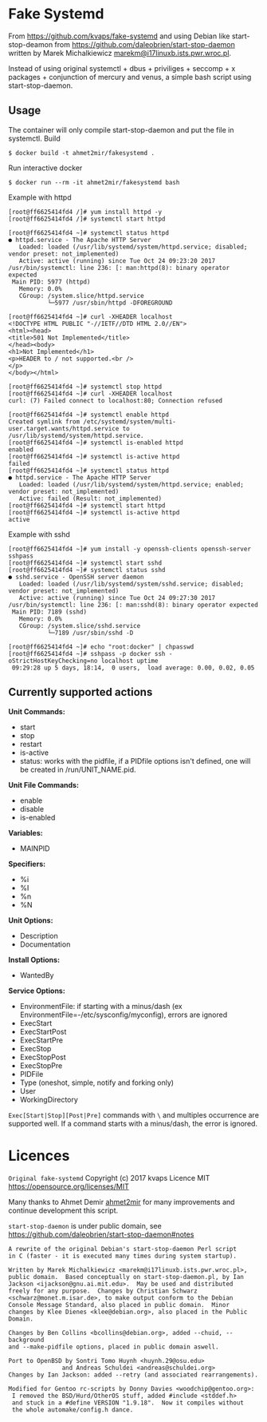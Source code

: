 # Fake Systemd

From https://github.com/kvaps/fake-systemd and using Debian like start-stop-deamon from https://github.com/daleobrien/start-stop-daemon written by Marek Michalkiewicz <marekm@i17linuxb.ists.pwr.wroc.pl>.

Instead of using original systemctl + dbus + priviliges + seccomp + x packages + conjunction of mercury and venus, a simple bash script using start-stop-daemon.

## Usage

The container will only compile start-stop-daemon and put the file in systemctl.
Build

    $ docker build -t ahmet2mir/fakesystemd .

Run interactive docker

    $ docker run --rm -it ahmet2mir/fakesystemd bash

Example with httpd

```
[root@ff6625414fd4 /]# yum install httpd -y
[root@ff6625414fd4 /]# systemctl start httpd

[root@ff6625414fd4 ~]# systemctl status httpd 
● httpd.service - The Apache HTTP Server
   Loaded: loaded (/usr/lib/systemd/system/httpd.service; disabled; vendor preset: not_implemented)
   Active: active (running) since Tue Oct 24 09:23:20 2017
/usr/bin/systemctl: line 236: [: man:httpd(8): binary operator expected
 Main PID: 5977 (httpd)
   Memory: 0.0%
   CGroup: /system.slice/httpd.service
           └─5977 /usr/sbin/httpd -DFOREGROUND

[root@ff6625414fd4 ~]# curl -XHEADER localhost
<!DOCTYPE HTML PUBLIC "-//IETF//DTD HTML 2.0//EN">
<html><head>
<title>501 Not Implemented</title>
</head><body>
<h1>Not Implemented</h1>
<p>HEADER to / not supported.<br />
</p>
</body></html>

[root@ff6625414fd4 ~]# systemctl stop httpd  
[root@ff6625414fd4 ~]# curl -XHEADER localhost
curl: (7) Failed connect to localhost:80; Connection refused

[root@ff6625414fd4 ~]# systemctl enable httpd
Created symlink from /etc/systemd/system/multi-user.target.wants/httpd.service to /usr/lib/systemd/system/httpd.service.
[root@ff6625414fd4 ~]# systemctl is-enabled httpd
enabled
[root@ff6625414fd4 ~]# systemctl is-active httpd
failed
[root@ff6625414fd4 ~]# systemctl status httpd
● httpd.service - The Apache HTTP Server
   Loaded: loaded (/usr/lib/systemd/system/httpd.service; enabled; vendor preset: not_implemented)
   Active: failed (Result: not_implemented)
[root@ff6625414fd4 ~]# systemctl start httpd
[root@ff6625414fd4 ~]# systemctl is-active httpd
active
```

Example with sshd

```
[root@ff6625414fd4 ~]# yum install -y openssh-clients openssh-server sshpass
[root@ff6625414fd4 ~]# systemctl start sshd
[root@ff6625414fd4 ~]# systemctl status sshd
● sshd.service - OpenSSH server daemon
   Loaded: loaded (/usr/lib/systemd/system/sshd.service; disabled; vendor preset: not_implemented)
   Active: active (running) since Tue Oct 24 09:27:30 2017
/usr/bin/systemctl: line 236: [: man:sshd(8): binary operator expected
 Main PID: 7189 (sshd)
   Memory: 0.0%
   CGroup: /system.slice/sshd.service
           └─7189 /usr/sbin/sshd -D

[root@ff6625414fd4 ~]# echo "root:docker" | chpasswd 
[root@ff6625414fd4 ~]# sshpass -p docker ssh -oStrictHostKeyChecking=no localhost uptime
 09:29:28 up 5 days, 18:14,  0 users,  load average: 0.00, 0.02, 0.05
```

## Currently supported actions

**Unit Commands:**

* start
* stop
* restart
* is-active
* status: works with the pidfile,  if a PIDfile options isn't defined, one will be created in /run/UNIT_NAME.pid.

**Unit File Commands:**

* enable
* disable
* is-enabled 

**Variables:**

* MAINPID

**Specifiers:**

* %i
* %I
* %n
* %N

**Unit Options:**

* Description
* Documentation

**Install Options:**

* WantedBy

**Service Options:**

* EnvironmentFile: if starting with a minus/dash (ex EnvironmentFile=-/etc/sysconfig/myconfig), errors are ignored
* ExecStart
* ExecStartPost
* ExecStartPre
* ExecStop
* ExecStopPost
* ExecStopPre
* PIDFile
* Type (oneshot, simple, notify and forking only)
* User
* WorkingDirectory

`Exec[Start|Stop][Post|Pre]` commands with `\` and multiples occurrence are supported well.
If a command starts with a minus/dash, the error is ignored.

# Licences

`Original fake-systemd` Copyright (c) 2017 kvaps Licence MIT https://opensource.org/licenses/MIT

Many thanks to Ahmet Demir [ahmet2mir](https://github.com/ahmet2mir) for many improvements and continue development this script.

`start-stop-daemon` is under public domain, see https://github.com/daleobrien/start-stop-daemon#notes

```
A rewrite of the original Debian's start-stop-daemon Perl script
in C (faster - it is executed many times during system startup).

Written by Marek Michalkiewicz <marekm@i17linuxb.ists.pwr.wroc.pl>,
public domain.  Based conceptually on start-stop-daemon.pl, by Ian
Jackson <ijackson@gnu.ai.mit.edu>.  May be used and distributed
freely for any purpose.  Changes by Christian Schwarz
<schwarz@monet.m.isar.de>, to make output conform to the Debian
Console Message Standard, also placed in public domain.  Minor
changes by Klee Dienes <klee@debian.org>, also placed in the Public
Domain.

Changes by Ben Collins <bcollins@debian.org>, added --chuid, --background
and --make-pidfile options, placed in public domain aswell.

Port to OpenBSD by Sontri Tomo Huynh <huynh.29@osu.edu>
               and Andreas Schuldei <andreas@schuldei.org>
Changes by Ian Jackson: added --retry (and associated rearrangements).

Modified for Gentoo rc-scripts by Donny Davies <woodchip@gentoo.org>:
 I removed the BSD/Hurd/OtherOS stuff, added #include <stddef.h>
 and stuck in a #define VERSION "1.9.18".  Now it compiles without
 the whole automake/config.h dance.
```
    
